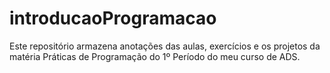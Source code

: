 # introducaoProgramacao
Este repositório armazena anotações das aulas, exercícios e os projetos da matéria Práticas de Programação do 1º Período do meu curso de ADS.

